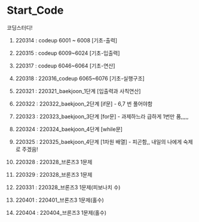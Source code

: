 # Start_Code
코딩스터디!

1. 220314 : codeup 6001 ~ 6008 [기초-출력] 

2. 220315 : codeup 6009~6024 [기초-입출력]

3. 220317 : codeup 6046~6064 [기초-연산]

4. 220318 : 220316_codeup 6065~6076 [기초-실행구조]

5. 220321 : 220321_baekjoon_1단계 [입출력과 사칙연산]

6. 220322 : 220322_baekjoon_2단계 [if문] - 6,7 번 풀어야함 

7. 220323 : 220323_baekjoon_3단계 [for문] - 과제하느라 급하게 1번만 품,,,,,

8. 220324 : 220324_baekjoon_4단계 [while문]

9. 220325 : 220325_baekjoon_4단계 [1차원 배열] - 피곤함,, 내일의 나에게 숙제로 주겠음!

10. 220328 : 220328_브론즈3 1문제

11. 220329 : 220328_브론즈3 1문제

12. 220331 : 220328_브론즈3 1문제(피보나치 수)

13. 220401 : 220401_브론즈3 1문제(홀수)

14. 220404 : 220404_브론즈3 1문제(홀수)
